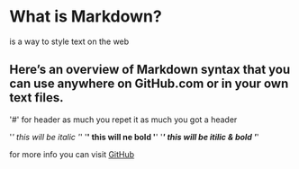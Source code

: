# **What is Markdown?**

is a way to style text on the web

## Here’s an overview of Markdown syntax that you can use anywhere on GitHub.com or in your own text files.
'#' for header as much you repet it as much you got a header

'*' *this will be italic* '*'
'**' **this will ne bold** '**'
'***' ***this will be itilic & bold*** '***'

for more info you can visit [GitHub](http://github.com)


